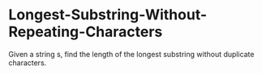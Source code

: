 # Longest-Substring-Without-Repeating-Characters
Given a string s, find the length of the longest substring without duplicate characters.
